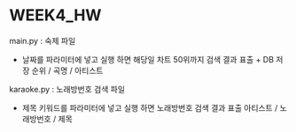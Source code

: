 # WEEK4_HW

main.py : 숙제 파일
- 날짜를 파라미터에 넣고 실행 하면 해당일 차트 50위까지 검색 결과 표출 + DB 저장
  순위 / 곡명 / 아티스트

karaoke.py : 노래방번호 검색 파일
- 제목 키워드를 파라미터에 넣고 실행 하면 노래방번호 검색 결과 표출
  아티스트 / 노래방번호 / 제목 
